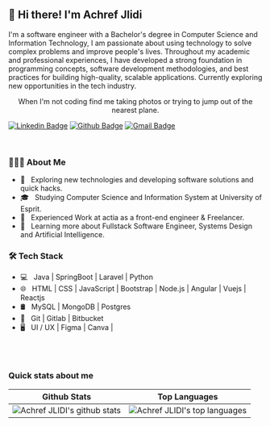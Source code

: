 <h2>👋 Hi there! I'm Achref Jlidi </h2>
<p> 
I'm a software engineer with a Bachelor's degree in Computer Science and Information Technology, I am passionate about using technology to solve complex problems and improve people's lives. Throughout my academic and professional experiences, I have developed a strong foundation in programming concepts, software development methodologies, and best practices for building high-quality, scalable applications.
Currently exploring new opportunities in the tech industry.
</p>
<p align="center"> 
When I'm not coding find me taking photos or trying to jump out of the nearest plane.
</p>
  
  [![Linkedin Badge](https://img.shields.io/badge/-achrefjlidi-blue?style=flat-square&logo=Linkedin&logoColor=white&link=https://www.linkedin.com/in/achref-jlidi/)](https://www.linkedin.com/in/achref-jlidi/)
  [![Github Badge](https://img.shields.io/badge/-@achrefjlidi-03a57a?style=flat-square&label&logo=Medium&link=https://https://github.com/achrefjlidi/)](https://github.com/achrefjlidi/)
  [![Gmail Badge](https://img.shields.io/badge/-achrefjlidi8@gmail.com-c14438?style=flat-square&logo=Gmail&logoColor=white&link=mailto:achrefjlidi8@gmail.com)](mailto:achrefjlidi8@gmail.com)
</div>
<br>

<h3> 👨🏻‍💻 About Me </h3>

- 🤔 &nbsp; Exploring new technologies and developing software solutions and quick hacks.
- 🎓 &nbsp; Studying Computer Science and Information System at University of Esprit.
- 💼 &nbsp; Experienced Work at actia as a front-end engineer & Freelancer.
- 🌱 &nbsp; Learning more about Fullstack Software Engineer, Systems Design and Artificial Intelligence.

<h3>🛠 Tech Stack</h3>

- 💻 &nbsp; Java | SpringBoot | Laravel | Python
- 🌐 &nbsp; HTML | CSS | JavaScript | Bootstrap | Node.js | Angular | Vuejs | Reactjs
- 🛢 &nbsp; MySQL | MongoDB | Postgres
- 🔧 &nbsp; Git | Gitlab | Bitbucket
- 🖥 &nbsp; UI / UX | Figma | Canva |

<br/>

<br>

### Quick stats about me
| Github Stats | Top Languages |
| --- | --- |
| ![Achref JLIDI's github stats](https://github-readme-stats.vercel.app/api?username=achrefjlidi&show_icons=true&title_color=f6c32c&icon_color=f6c32c&text_color=9f9f9f&bg_color=151515&count_private=true) | ![Achref JLIDI's top languages](https://github-readme-stats.vercel.app/api/top-langs/?username=achrefjlidi&show_icons=true&title_color=f6c32c&icon_color=f6c32c&text_color=9f9f9f&bg_color=151515&count_private=true&layout=compact) |













